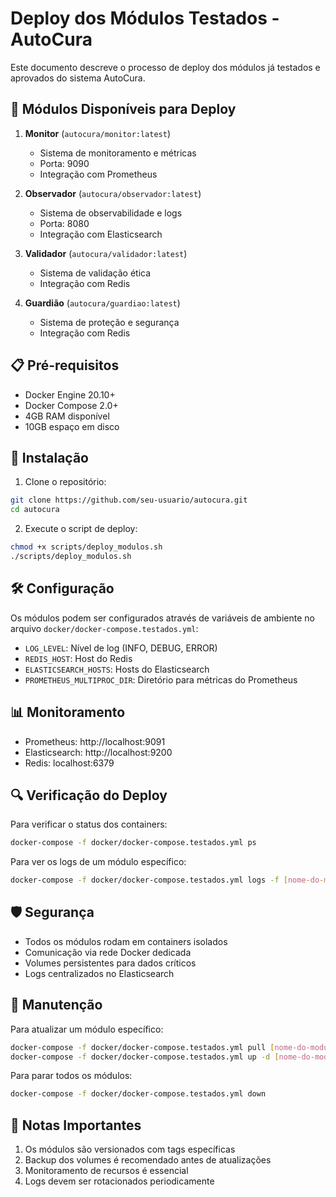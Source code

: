# Deploy dos Módulos Testados - AutoCura

Este documento descreve o processo de deploy dos módulos já testados e aprovados do sistema AutoCura.

## 🚀 Módulos Disponíveis para Deploy

1. **Monitor** (`autocura/monitor:latest`)
   - Sistema de monitoramento e métricas
   - Porta: 9090
   - Integração com Prometheus

2. **Observador** (`autocura/observador:latest`)
   - Sistema de observabilidade e logs
   - Porta: 8080
   - Integração com Elasticsearch

3. **Validador** (`autocura/validador:latest`)
   - Sistema de validação ética
   - Integração com Redis

4. **Guardião** (`autocura/guardiao:latest`)
   - Sistema de proteção e segurança
   - Integração com Redis

## 📋 Pré-requisitos

- Docker Engine 20.10+
- Docker Compose 2.0+
- 4GB RAM disponível
- 10GB espaço em disco

## 🔧 Instalação

1. Clone o repositório:
```bash
git clone https://github.com/seu-usuario/autocura.git
cd autocura
```

2. Execute o script de deploy:
```bash
chmod +x scripts/deploy_modulos.sh
./scripts/deploy_modulos.sh
```

## 🛠️ Configuração

Os módulos podem ser configurados através de variáveis de ambiente no arquivo `docker/docker-compose.testados.yml`:

- `LOG_LEVEL`: Nível de log (INFO, DEBUG, ERROR)
- `REDIS_HOST`: Host do Redis
- `ELASTICSEARCH_HOSTS`: Hosts do Elasticsearch
- `PROMETHEUS_MULTIPROC_DIR`: Diretório para métricas do Prometheus

## 📊 Monitoramento

- Prometheus: http://localhost:9091
- Elasticsearch: http://localhost:9200
- Redis: localhost:6379

## 🔍 Verificação do Deploy

Para verificar o status dos containers:

```bash
docker-compose -f docker/docker-compose.testados.yml ps
```

Para ver os logs de um módulo específico:

```bash
docker-compose -f docker/docker-compose.testados.yml logs -f [nome-do-modulo]
```

## 🛡️ Segurança

- Todos os módulos rodam em containers isolados
- Comunicação via rede Docker dedicada
- Volumes persistentes para dados críticos
- Logs centralizados no Elasticsearch

## 🔄 Manutenção

Para atualizar um módulo específico:

```bash
docker-compose -f docker/docker-compose.testados.yml pull [nome-do-modulo]
docker-compose -f docker/docker-compose.testados.yml up -d [nome-do-modulo]
```

Para parar todos os módulos:

```bash
docker-compose -f docker/docker-compose.testados.yml down
```

## 📝 Notas Importantes

1. Os módulos são versionados com tags específicas
2. Backup dos volumes é recomendado antes de atualizações
3. Monitoramento de recursos é essencial
4. Logs devem ser rotacionados periodicamente 